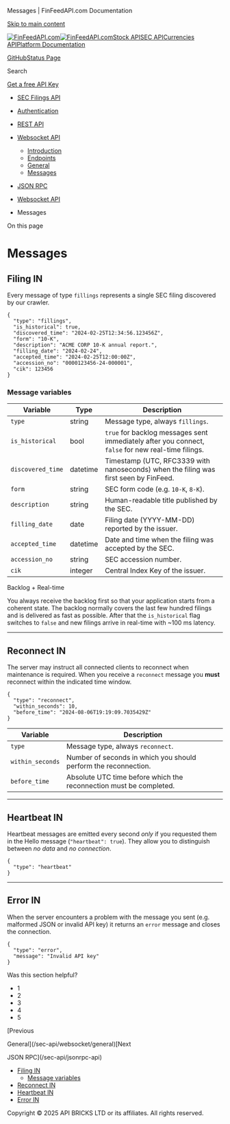Messages | FinFeedAPI.com Documentation




[Skip to main content](#__docusaurus_skipToContent_fallback)

[![FinFeedAPI.com](https://cdn.sanity.io/images/xpx4czto/production/875913d8710b3054c19fad19673dc5592614265e-773x184.svg)![FinFeedAPI.com](https://cdn.sanity.io/images/xpx4czto/production/875913d8710b3054c19fad19673dc5592614265e-773x184.svg)](https://www.finfeedapi.com)[Stock API](/stock-api/)[SEC API](/sec-api/)[Currencies API](/currencies-api/)[Platform Documentation](/general/authentication)

[GitHub](https://github.com/api-bricks/api-bricks-sdk)[Status Page](https://status.finfeedapi.com)

Search

[Get a free API Key](https://console.finfeedapi.com/?link=/apikeys/create)

* [SEC Filings API](/sec-api/)
* [Authentication](/sec-api/authentication)
* [REST API](/sec-api/rest-api/finfeedapi-sec-rest-api)
* [Websocket API](/sec-api/websocket/)

  + [Introduction](/sec-api/websocket/)
  + [Endpoints](/sec-api/websocket/endpoints)
  + [General](/sec-api/websocket/general)
  + [Messages](/sec-api/websocket/messages)
* [JSON RPC](/sec-api/jsonrpc-api)

* [Websocket API](/sec-api/websocket/)
* Messages

On this page

Messages
========

Filing IN[​](/sec-api/websocket/messages#filing-in "Direct link to filing-in")
------------------------------------------------------------------------------

Every message of type `fillings` represents a single SEC filing discovered by our crawler.

```
{  
  "type": "fillings",  
  "is_historical": true,  
  "discovered_time": "2024-02-25T12:34:56.123456Z",  
  "form": "10-K",  
  "description": "ACME CORP 10-K annual report.",  
  "filling_date": "2024-02-24",  
  "accepted_time": "2024-02-25T12:00:00Z",  
  "accession_no": "0000123456-24-000001",  
  "cik": 123456  
}
```

### Message variables[​](/sec-api/websocket/messages#message-variables "Direct link to Message variables")

| Variable | Type | Description |
| --- | --- | --- |
| `type` | string | Message type, always `fillings`. |
| `is_historical` | bool | `true` for backlog messages sent immediately after you connect, `false` for new real-time filings. |
| `discovered_time` | datetime | Timestamp (UTC, RFC3339 with nanoseconds) when the filing was first seen by FinFeed. |
| `form` | string | SEC form code (e.g. `10-K`, `8-K`). |
| `description` | string | Human-readable title published by the SEC. |
| `filling_date` | date | Filing date (YYYY-MM-DD) reported by the issuer. |
| `accepted_time` | datetime | Date and time when the filing was accepted by the SEC. |
| `accession_no` | string | SEC accession number. |
| `cik` | integer | Central Index Key of the issuer. |

Backlog + Real-time

You always receive the backlog first so that your application starts from a coherent state. The backlog normally covers the last few hundred filings and is delivered as fast as possible. After that the `is_historical` flag switches to `false` and new filings arrive in real-time with ~100 ms latency.

---

Reconnect IN[​](/sec-api/websocket/messages#reconnect-in "Direct link to reconnect-in")
---------------------------------------------------------------------------------------

The server may instruct all connected clients to reconnect when maintenance is required. When you receive a `reconnect` message you **must** reconnect within the indicated time window.

```
{  
  "type": "reconnect",  
  "within_seconds": 10,  
  "before_time": "2024-08-06T19:19:09.7035429Z"  
}
```

| Variable | Description |
| --- | --- |
| `type` | Message type, always `reconnect`. |
| `within_seconds` | Number of seconds in which you should perform the reconnection. |
| `before_time` | Absolute UTC time before which the reconnection must be completed. |

---

Heartbeat IN[​](/sec-api/websocket/messages#heartbeat-in "Direct link to heartbeat-in")
---------------------------------------------------------------------------------------

Heartbeat messages are emitted every second *only* if you requested them in the Hello message (`"heartbeat": true`). They allow you to distinguish between *no data* and *no connection*.

```
{  
  "type": "heartbeat"  
}
```

---

Error IN[​](/sec-api/websocket/messages#error-in "Direct link to error-in")
---------------------------------------------------------------------------

When the server encounters a problem with the message you sent (e.g. malformed JSON or invalid API key) it returns an `error` message and closes the connection.

```
{  
  "type": "error",  
  "message": "Invalid API key"  
}
```

Was this section helpful?

* 1
* 2
* 3
* 4
* 5

[Previous

General](/sec-api/websocket/general)[Next

JSON RPC](/sec-api/jsonrpc-api)

* [Filing IN](/sec-api/websocket/messages#filing-in)
  + [Message variables](/sec-api/websocket/messages#message-variables)
* [Reconnect IN](/sec-api/websocket/messages#reconnect-in)
* [Heartbeat IN](/sec-api/websocket/messages#heartbeat-in)
* [Error IN](/sec-api/websocket/messages#error-in)

Copyright © 2025 API BRICKS LTD or its affiliates. All rights reserved.